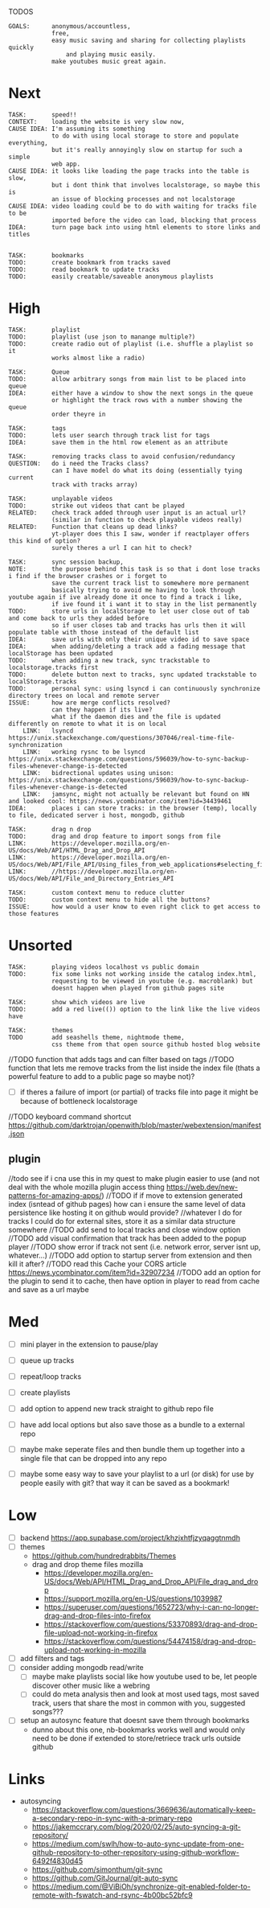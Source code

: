 TODOS

    GOALS:      anonymous/accountless, 
                free, 
                easy music saving and sharing for collecting playlists quickly 
                    and playing music easily. 
                make youtubes music great again.

# Next

    TASK:       speed!!
    CONTEXT:    loading the website is very slow now, 
    CAUSE IDEA: I'm assuming its something
                to do with using local storage to store and populate everything, 
                but it's really annoyingly slow on startup for such a simple 
                web app.
    CAUSE IDEA: it looks like loading the page tracks into the table is slow, 
                but i dont think that involves localstorage, so maybe this is 
                an issue of blocking processes and not localstorage
    CAUSE IDEA: video loading could be to do with waiting for tracks file to be 
                imported before the video can load, blocking that process
    IDEA:       turn page back into using html elements to store links and titles


    TASK:       bookmarks
    TODO:       create bookmark from tracks saved
    TODO:       read bookmark to update tracks
    TODO:       easily creatable/saveable anonymous playlists 


# High
    
    TASK:       playlist
    TODO:       playlist (use json to manange multiple?)
    TODO:       create radio out of playlist (i.e. shuffle a playlist so it 
                works almost like a radio)

    TASK:       Queue
    TODO:       allow arbitrary songs from main list to be placed into queue
    IDEA:       either have a window to show the next songs in the queue 
                or highlight the track rows with a number showing the queue 
                order theyre in

    TASK:       tags
    TODO:       lets user search through track list for tags
    IDEA:       save them in the html row element as an attribute

    TASK:       removing tracks class to avoid confusion/redundancy
    QUESTION:   do i need the Tracks class? 
                can I have model do what its doing (essentially tying current 
                track with tracks array)

    TASK:       unplayable videos
    TODO:       strike out videos that cant be played
    RELATED:    check track added through user input is an actual url? 
                (similar in function to check playable videos really)
    RELATED:    Function that cleans up dead links? 
                yt-player does this I saw, wonder if reactplayer offers this kind of option? 
                surely theres a url I can hit to check?

    TASK:       sync session backup, 
    NOTE:       the purpose behind this task is so that i dont lose tracks i find if the browser crashes or i forget to 
                save the current track list to somewhere more permanent
                basically trying to avoid me having to look through youtube again if ive already done it once to find a track i like, 
                if ive found it i want it to stay in the list permanently
    TODO:       store urls in localStorage to let user close out of tab and come back to urls they added before
                so if user closes tab and tracks has urls then it will populate table with those instead of the default list
    IDEA:       save urls with only their unique video id to save space
    IDEA:       when adding/deleting a track add a fading message that localStorage has been updated
    TODO:       when adding a new track, sync trackstable to localstorage.tracks first
    TODO:       delete button next to tracks, sync updated trackstable to localStorage.tracks
    TODO:       personal sync: using lsyncd i can continuously synchronize directory trees on local and remote server
    ISSUE:      how are merge conflicts resolved? 
                can they happen if its live? 
                what if the daemon dies and the file is updated differently on remote to what it is on local
        LINK:   lsyncd https://unix.stackexchange.com/questions/307046/real-time-file-synchronization
        LINK:   working rysnc to be lsyncd https://unix.stackexchange.com/questions/596039/how-to-sync-backup-files-whenever-change-is-detected
        LINK:   bidrectional updates using unison: https://unix.stackexchange.com/questions/596039/how-to-sync-backup-files-whenever-change-is-detected
        LINK:   jamsync, might not actually be relevant but found on HN and looked cool: https://news.ycombinator.com/item?id=34439461
    IDEA:       places i can store tracks: in the browser (temp), locally to file, dedicated server i host, mongodb, github

    TASK:       drag n drop
    TODO:       drag and drop feature to import songs from file
    LINK:       https://developer.mozilla.org/en-US/docs/Web/API/HTML_Drag_and_Drop_API
    LINK:       https://developer.mozilla.org/en-US/docs/Web/API/File_API/Using_files_from_web_applications#selecting_files_using_drag_and_drop
    LINK:       //https://developer.mozilla.org/en-US/docs/Web/API/File_and_Directory_Entries_API
    
    TASK:       custom context menu to reduce clutter
    TODO:       custom context menu to hide all the buttons?
    ISSUE:      how would a user know to even right click to get access to those features



# Unsorted

    TASK:       playing videos localhost vs public domain
    TODO:       fix some links not working inside the catalog index.html, 
                requesting to be viewed in youtube (e.g. macroblank) but 
                doesnt happen when played from github pages site

    TASK:       show which videos are live 
    TODO:       add a red live(()) option to the link like the live videos have

    TASK:       themes
    TODO        add seashells theme, nightmode theme, 
                css theme from that open source github hosted blog website
                
//TODO function that adds tags and can filter based on tags 
//TODO function that lets me remove tracks from the list inside the index file (thats a powerful feature to add to a public page so maybe not)?
- [ ] if theres a failure of import (or partial) of tracks file into page it might be because of bottleneck localstorage

//TODO keyboard command shortcut https://github.com/darktrojan/openwith/blob/master/webextension/manifest.json

## plugin 
//todo see if i cna use this in my quest to make plugin easier to use (and not deal with the whole mozilla plugin access thing https://web.dev/new-patterns-for-amazing-apps/)
//TODO if if move to extension generated index (isntead of github pages) how can i ensure the same level of data persistence like hosting it on github would provide?
    //whatever I do for tracks I could do for external sites, store it as a similar data structure somewhere
//TODO add send to local tracks and close window option 
//TODO add visual confirmation that track has been added to the popup player
//TODO show error if track not sent (i.e. network error, server isnt up, whatever...)
//TODO add option to startup server from extension and then kill it after?
//TODO read this Cache your CORS article https://news.ycombinator.com/item?id=32907234
//TODO add an option for the plugin to send it to cache, then have option in player to read from cache and save as a url maybe


# Med
- [ ] mini player in the extension to pause/play
- [ ] queue up tracks
- [ ] repeat/loop tracks
- [ ] create playlists
- [ ] add option to append new track straight to github repo file
- [ ] have add local options but also save those as a bundle to a external repo
- [ ] maybe make seperate files and then bundle them up together into a single file that can be dropped into any repo
- [ ] maybe some easy way to save your playlist to a url (or disk) for use by people easily with git? that way it can be saved as a bookmark!


# Low
- [ ] backend https://app.supabase.com/project/khzjxhtfjzyqaggtnmdh
- [ ] themes
    - https://github.com/hundredrabbits/Themes
    - drag and drop theme files mozilla
        - https://developer.mozilla.org/en-US/docs/Web/API/HTML_Drag_and_Drop_API/File_drag_and_drop
        - https://support.mozilla.org/en-US/questions/1039987
        - https://superuser.com/questions/1652723/why-i-can-no-longer-drag-and-drop-files-into-firefox
        - https://stackoverflow.com/questions/53370893/drag-and-drop-file-upload-not-working-in-firefox
        - https://stackoverflow.com/questions/54474158/drag-and-drop-upload-not-working-in-mozilla
- [ ] add filters and tags
- [ ] consider adding mongodb read/write 
    - [ ] maybe make playlists social like how youtube used to be, let people discover other music like a webring
    - [ ] could do meta analysis then and look at most used tags, most saved track, users that share the most in common with you, suggested songs???
- [ ] setup an autosync feature that doesnt save them through bookmarks 
    - dunno about this one, nb-bookmarks works well and would only need to be done if extended to store/retriece track urls outside github


# Links
- autosyncing
    - https://stackoverflow.com/questions/3669636/automatically-keep-a-secondary-repo-in-sync-with-a-primary-repo
    - https://jakemccrary.com/blog/2020/02/25/auto-syncing-a-git-repository/
    - https://medium.com/swlh/how-to-auto-sync-update-from-one-github-repository-to-other-repository-using-github-workflow-6492f4830d45
    - https://github.com/simonthum/git-sync
    - https://github.com/GitJournal/git-auto-sync
    - https://medium.com/@ViBiOh/synchronize-git-enabled-folder-to-remote-with-fswatch-and-rsync-4b00bc52bfc9
